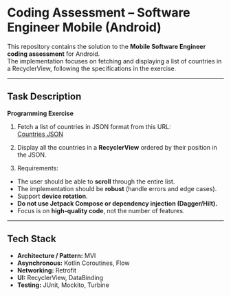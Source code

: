 # Coding Assessment – Software Engineer Mobile (Android)

This repository contains the solution to the **Mobile Software Engineer coding assessment** for Android.  
The implementation focuses on fetching and displaying a list of countries in a RecyclerView, following the specifications in the exercise.

---

## Task Description

**Programming Exercise**

1. Fetch a list of countries in JSON format from this URL:  
   [Countries JSON](https://gist.githubusercontent.com/peymano-wmt/32dcb892b06648910ddd40406e37fdab/raw/db25946fd77c5873b0303b858e861ce724e0dcd0/countries.json)

2. Display all the countries in a **RecyclerView** ordered by their position in the JSON.  
   
3. Requirements:
- The user should be able to **scroll** through the entire list.
- The implementation should be **robust** (handle errors and edge cases).
- Support **device rotation**.
- **Do not use Jetpack Compose or dependency injection (Dagger/Hilt).**
- Focus is on **high-quality code**, not the number of features.
---

## Tech Stack

- **Architecture / Pattern:** MVI
- **Asynchronous:** Kotlin Coroutines, Flow
- **Networking:** Retrofit
- **UI:** RecyclerView, DataBinding
- **Testing:** JUnit, Mockito, Turbine
